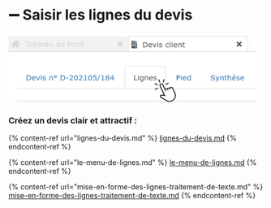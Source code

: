 # ➖ Saisir les lignes du devis

![](../../../../.gitbook/assets/screenshot-107a-.png)



### Créez un devis clair et attractif :



{% content-ref url="lignes-du-devis.md" %}
[lignes-du-devis.md](lignes-du-devis.md)
{% endcontent-ref %}

{% content-ref url="le-menu-de-lignes.md" %}
[le-menu-de-lignes.md](le-menu-de-lignes.md)
{% endcontent-ref %}

{% content-ref url="mise-en-forme-des-lignes-traitement-de-texte.md" %}
[mise-en-forme-des-lignes-traitement-de-texte.md](mise-en-forme-des-lignes-traitement-de-texte.md)
{% endcontent-ref %}

